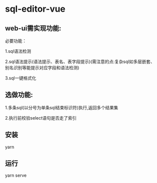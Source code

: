 <!--
 * @Author: 张飞青
 * @Description: readme
 * @LastEditors: zhangfeiqing
 * @LastEditTime: 2022-10-23 17:39:45
 * Copyright (c) 2022 by ziroom, All Rights Reserved. 
-->
# sql-editor-vue

## web-ui需实现功能:

必要功能：

1.sql语法检测

2.sql语法提示(语法提示、表名、表字段提示)(需注意的点:复杂sql如多层嵌套、别名识别等能提示对应字段和语法检测)

3.sql一键格式化

## 选做功能:

1.多条sql(以分号为单条sql结束标识符)执行,返回多个结果集

2.执行前校验select语句是否走了索引

## 安装

yarn

## 运行

yarn serve